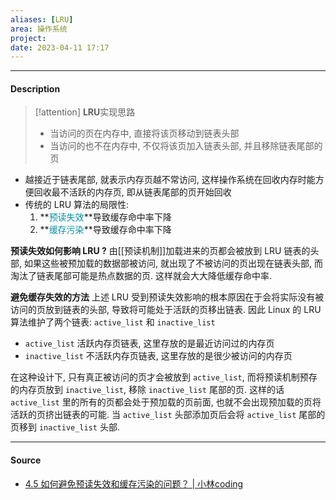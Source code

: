 ```yaml
---
aliases: [LRU]
area: 操作系统
project: 
date: 2023-04-11 17:17
---
```

---
#### Description
> [!attention] **LRU**实现思路
> - 当访问的页在内存中, 直接将该页移动到链表头部
> - 当访问的也不在内存中, 不仅将该页加入链表头部, 并且移除链表尾部的页

- 越接近于链表尾部, 就表示内存页越不常访问, 这样操作系统在回收内存时能方便回收最不活跃的内存页, 即从链表尾部的页开始回收
- 传统的 LRU 算法的局限性: 
    1. **<font color="#0593A2">预读失效</font>**导致缓存命中率下降
    2. **<font color="#0593A2">缓存污染</font>**导致缓存命中率下降

**预读失效如何影响 LRU ?**
由[[预读机制]]加载进来的页都会被放到 LRU 链表的头部, 如果这些被预加载的数据部被访问, 就出现了不被访问的页出现在链表头部, 而淘汰了链表尾部可能是热点数据的页. 这样就会大大降低缓存命中率. 

**避免缓存失效的方法**
上述 LRU 受到预读失效影响的根本原因在于会将实际没有被访问的页放到链表的头部, 导致将可能处于活跃的页移出链表. 
因此 Linux 的 LRU 算法维护了两个链表: `active_list` 和 `inactive_list`
- `active_list` 活跃内存页链表, 这里存放的是最近访问过的内存页
- `inactive_list` 不活跃内存页链表, 这里存放的是很少被访问的内存页

在这种设计下, 只有真正被访问的页才会被放到 `active_list`, 而将预读机制预存的内存页放到 `inactive_list`, 移除 `inactive_list` 尾部的页. 这样的话 `active_list` 里的所有的页都会处于预加载的页前面, 也就不会出现预加载的页将活跃的页挤出链表的可能. 当 `active_list` 头部添加页后会将 `active_list` 尾部的页移到 `inactive_list` 头部.


---
#### Source
- [4.5 如何避免预读失效和缓存污染的问题？ | 小林coding](https://xiaolincoding.com/os/3_memory/cache_lru.html#%E5%A6%82%E4%BD%95%E9%81%BF%E5%85%8D%E9%A2%84%E8%AF%BB%E5%A4%B1%E6%95%88%E9%80%A0%E6%88%90%E7%9A%84%E5%BD%B1%E5%93%8D)